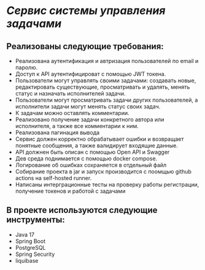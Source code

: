 # *Сервис системы управления задачами*

## Реализованы следующие требования:
- Реализована аутентификация и автризация пользователей по
email и паролю.
- Доступ к API аутентифицироват с помощью JWT токена.
- Пользователи могут управлять своими задачами: создавать новые,
редактировать существующие, просматривать и удалять, менять статус и
назначать исполнителей задачи.
- Пользователи могут просматривать задачи других пользователей, а
исполнители задачи могут менять статус своих задач.
- К задачам можно оставлять комментарии.
- Реализовано получение задачи конкретного автора или исполнителя, а
также все комментарии к ним.
- Реализована пагинация вывода
- Сервис должен корректно обрабатывает ошибки и возвращает понятные
сообщения, а также валидирует входящие данные.
- API должнен быть описан с помощью Open API и Swagger
- Дев среда поднимается с помощью docker compose.
- Логирование об ошибках сохраняется в отдельный файл
- Собирание проекта в jar и запуск производится с поомщью github actions на self-hosted runner.
- Написаны интерграционные тесты на проверку работы регистрации, получение токенов и работой с задачами
## В проекте используются следующие инструменты:
- Java 17
- Spring Boot
- PostgreSQL
- Spring Security
- liquibase

